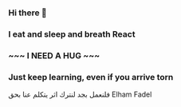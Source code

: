 ### Hi there 👋
### I eat and sleep and breath React 
### ~~~ I NEED A HUG ~~~
### Just keep learning, even if you arrive torn  
فلنعمل بجد لنترك اثر يتكلم عنا بحق 
Elham Fadel 


